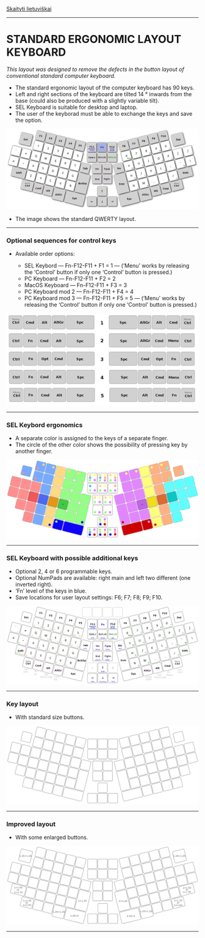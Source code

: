 [Skaityti lietuviškai](SKAITYK.md)

-----------------------------------
# STANDARD ERGONOMIC LAYOUT KEYBOARD

_This layout was designed to remove the defects in the button layout of conventional standard computer keyboard._

+ The standard ergonomic layout of the computer keyboard has 90 keys.
+ Left and right sections of the keyboard are tilted 14 ° inwards from the base (could also be produced with a slightly variable tilt).
+ SEL Keyboard is suitable for desktop and laptop.
+ The user of the keyborad must be able to exchange the keys and save the option.


![SEL Keyboard](img/sel.png)

+ The image shows the standard QWERTY layout.


-----------------------------------------------
### Optional sequences for control keys

+ Available order options:

  + SEL Keybord — Fn-F12-F11 + F1 = 1 — (‘Menu’ works by releasing the ‘Control’ button if only one ‘Control’ button is pressed.) 
  + PC Keyboard — Fn-F12-F11 + F2 = 2
  + MacOS Keyboard — Fn-F12-F11 + F3 = 3
  + PC Keyboard mod 2 — Fn-F12-F11 + F4 = 4
  + PC Keyboard mod 3 — Fn-F12-F11 + F5 = 5 — (‘Menu’ works by releasing the ‘Control’ button if only one ‘Control’ button is pressed.)

![SEL Control layout](img/vald.png)

-----------------------------------------------
### SEL Keybord ergonomics

+ A separate color is assigned to the keys of a separate finger.
+ The circle of the other color shows the possibility of pressing key by another finger.

![SEL Keyboard ergonomics](img/sel_ergonomics.png)

-----------------------------------------------
### SEL Keyboard with possible additional keys

+ Optional 2, 4 or 6 programmable keys.
+ Optional NumPads are available: right main and left two different (one inverted right).
+ ‘Fn’ level of the keys in blue.
+ Save locations for user layout settings:
 F6;
 F7;
 F8;
 F9;
 F10.


![SEL Keyboard full](img/sel_full.png)

-----------------------------------------------
### Key layout

+ With standard size buttons.

![SEL Keyboard basic](img/sel_basic.png)

-----------------------------------------------
### Improved layout

+ With some enlarged buttons.

![SEL Keyboard enhanced ergonomics](img/sel_enhanced.png)

-----------------------------------------------
